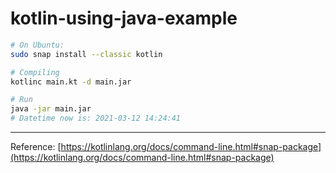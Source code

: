 # kotlin-using-java-example

```bash
# On Ubuntu:
sudo snap install --classic kotlin

# Compiling
kotlinc main.kt -d main.jar

# Run
java -jar main.jar
# Datetime now is: 2021-03-12 14:24:41
```

---

Reference: [https://kotlinlang.org/docs/command-line.html#snap-package](https://kotlinlang.org/docs/command-line.html#snap-package)
